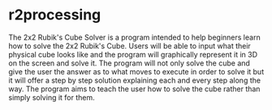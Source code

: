 # r2processing
The 2x2 Rubik's Cube Solver is a program intended to help beginners learn how to solve the 2x2 Rubik's Cube. Users will be able to input what their physical cube looks like and the program will graphically represent it in 3D on the screen and solve it. The program will not only solve the cube and give the user the answer as to what moves to execute in order to solve it but it will offer a step by step solution explaining each and every step along the way. The program aims to teach the user how to solve the cube rather than simply solving it for them.
